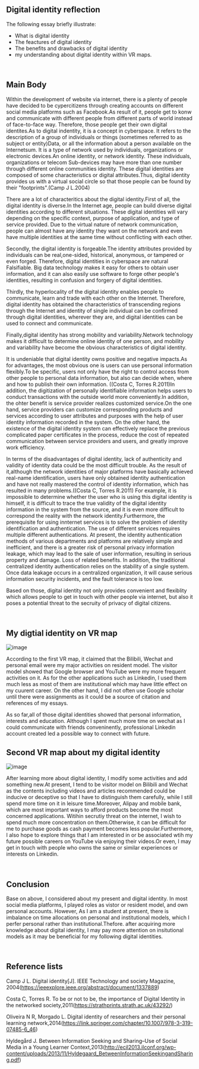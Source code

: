 
## Digital identity reflection

The following essay briefly illustrate:

- What is digital identity
- The feactures of digital identity 
- The benefits and drawbacks of digital identity 
- my understanding about digital identity within VR maps. 

<br>

## Main Body

Within the development of website via internet, there is a plenty of people have decided to be  cypercitizens through creating accounts on different social media platforms such as Facebook.As result of it, people get to konw and communicate with different people from different parts of world instead of face-to-face way. Therefore, those people get their own digital identites.As to digital indentity, it is a concept in cyberspace. It refers to the description of a group of individuals or things (sometimes referred to as subject or entity)Data, or all the information about a person available on the Internetsum. It is a type of network used by individuals, organizations or electronic devices.An online identity, or network identity. These individuals, organizations or telecom Sub-devices may have more than one number through different online communities identity. These digital identities are composed of some characteristics or digital attributes.Thus, digital identity provides us with a virtual social circle so that those people can be found by their "footprints".(Camp J L.2004)

There are a lot of characteritics about the digital identity.First of all, the digital identity is diverse.In the Internet age, people can build diverse digital identities according to different situations. These digital identities will vary depending on the specific context, purpose of application, and type of service provided. Due to the virtual nature of network communication, people can almost have any identity they want on the network and even have multiple identities at the same time without conflicting with each other.

Secondly, the digital identity is forgeable.The identity attributes provided by individuals can be real,one-sided, historical, anonymous, or tampered or even forged. Therefore, digital identities in cyberspace are natural Falsifiable. Big data technology makes it easy for others to obtain user information, and it can also easily use software to forge other people's identities, resulting in confusion and forgery of digital identities.

Thirdly, the hyperlocality of the digital identity enables people to communicate, learn and trade with each other on the Internet. Therefore, digital identity has obtained the characteristics of transcending regions through the Internet and identity of single individual can be confirmed through digital identities, wherever they are, and digital identities can be used to connect and communicate. 

Finally,digital identity has strong mobility and variability.Network technology makes it difficult to determine online identity of one person, and mobility and variability have become the obvious characteristics of digital identity.

It is undeniable that digital identity owns positive and negative impacts.As for advantages, the most obvious one is users can use personal information flexibly.To be specific, users not only have the right to control access from other people to personal data information, but also can decide when, where and how to publish their own information. ((Costa C, Torres R.2011)In addition, the digitization of personally identifiable information helps users to conduct transactions with the outside world more conveniently.In addition, the ohter benefit is service provider realizes customized service.On the one hand, service providers can customize corresponding products and services according to user attributes and purposes with the help of user identity information recorded in the system. On the other hand, the existence of the digital identity system can effectively replace the previous complicated paper certificates in the process, reduce the cost of repeated communication between service providers and users, and greatly improve work efficiency.

 In terms of the disadvantages of digital identity, lack of authenticity and validity of identity data could be the most difficult trouble. As the result of it,although the network identities of major platforms have basically achieved real-name identification, users have only obtained identity authentication and have not really mastered the control of identity information, which has resulted in many problems.((Costa C, Torres R.2011) For example, it is impossible to determine whether the user who is using this digital identity is himself, it is difficult to trace the true validity of the digital identity information in the system from the source, and it is even more difficult to correspond the reality with the network identity.Furthermore, the prerequisite for using innternet services is to solve the problem of identity identification and authentication. The use of different services requires multiple different authentications. At present, the identity authentication methods of various departments and platforms are relatively simple and inefficient, and there is a greater risk of personal privacy information leakage, which may lead to the sale of user information, resulting in serious property and damage. Loss of related benefits. In addition, the traditional centralized identity authentication relies on the stability of a single system. Once data leakage occurs in a centralized organization, it will cause serious information security incidents, and the fault tolerance is too low.
 
 Based on those, digital identity not only provides convenient and flexiblity which allows people to get in touch with other people via internet, but also it poses a potential threat to the secruity of privacy of digital citizens.


<br>


## My digtial identity on VR map

![image](https://github.com/2008771/CS220-AU-portfolio/blob/eda7836dece4632cc8f53d5c08bbaa516c6a1ba2/IMG_20211208_154154.jpg)

According to the first VR map, it claimed that the Bilibili, Wechat and personal email were my major activities on resident model.
The visitor model showed that Google browser and YouTube were my more frequent activities on it.
As for the other applications such as Linkedin, I used them much less as most of them are institutional which may have little effect on my cuurent career.
On the other hand, I did not often use Google scholar until there were assignments as it could be a source of citation and references of my essays.

As so far,all of those digital identities showed that personal information, interests and education. Although I spent much more time on wechat as I could communicate with friends conveninently, professional Linkedin account created led a possible way to connect with future.

## Second VR map about my digital identity

![image](assets/img/IMG_20220113_105713.jpg)

After learning more about digital identity, I modify some activities and add something new.At present, I tend to be visitor model on Bilibili and Wechat as the contents including videos and articles recommended could be inducive or deceptive so that I have to distinguish them carefully, while I still spend more time on it in leisure time.Moreover, Alipay and mobile bank, which are most important ways to afford products become the most concerned applications. Witihin secrutiy threat on the internet, I wish to spend much more concentration on them.Otherwise, it can be difficult for me to purchase goods as cash payment becomes less popular.Furthermore, I also hope to explore things that I am interested in or be associated wtih my future possible careers on YouTube via enjoying their videos.Or even, I may get in touch with people who owns the same or similar experiences or interests on Linkedin.

<br>

## Conclusion 

Base on above, I considered about my present and digital identity. In most social media platforms, I played roles as vistor or resident model, and own personal accounts. However, As I am a student at present, there is imbalance on time allocations on personal and institutional models, which I perfer personal rather than institutional.Thefore. after acquiring more knowledge about digital identity, I may pay more attention on insitutional models as it may be beneficial for my following digital identities. 

<br>

## Reference lists

Camp J L. Digital identity[J]. IEEE Technology and society Magazine, 2004(https://ieeexplore.ieee.org/abstract/document/1337889)

Costa C, Torres R. To be or not to be, the importance of Digital Identity in the networked society,2011(https://strathprints.strath.ac.uk/43292/)

Oliveira N R, Morgado L. Digital identity of researchers and their personal learning network,2014(https://link.springer.com/chapter/10.1007/978-3-319-07485-6_46)

Hyldegård J. Between Information Seeking and Sharing–Use of Social Media in a Young Learner Context,2013(http://ecil2013.ilconf.org/wp-content/uploads/2013/11/Hyldegaard_BetweenInformationSeekingandSharing.pdf)
